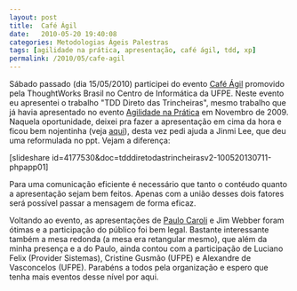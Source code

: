 ```yaml
---
layout: post
title:  Café Ágil
date:   2010-05-20 19:40:08
categories: Metodologias Ágeis Palestras
tags: [agilidade na prática, apresentação, café ágil, tdd, xp]
permalink: /2010/05/cafe-agil
---
```


Sábado passado (dia 15/05/2010) participei do evento [Café Ágil](http://www.thoughtworks.com/cafe-agil-em-recife "") promovido pela ThoughtWorks Brasil no Centro de Informática da UFPE. Neste evento eu apresentei o trabalho "TDD Direto das Trincheiras", mesmo trabalho que já havia apresentado no evento [Agilidade na Prática](http://agilidadenapratica.wordpress.com/ "") em Novembro de 2009. Naquela oportunidade, deixei pra fazer a apresentação em cima da hora e ficou bem nojentinha (veja [aqui](http://borba.blog.br/2010/03/tdd-direto-das-trincheiras/ "")), desta vez pedi ajuda a Jinmi Lee, que deu uma reformulada no ppt. Vejam a diferença:

[slideshare id=4177530&amp;doc=tdddiretodastrincheirasv2-100520130711-phpapp01]

Para uma comunicação eficiente é necessário que tanto o contéudo quanto a apresentação sejam bem feitos. Apenas com a união desses dois fatores será possível passar a mensagem de forma eficaz.

Voltando ao evento, as apresentações de [Paulo Caroli](http://agiletips.blogspot.com/2010/05/cafe-agil-em-recife.html "") e Jim Webber foram ótimas e a participação do público foi bem legal. Bastante interessante também a mesa redonda (a mesa era retangular mesmo), que além da minha presença e a do Paulo, ainda contou com a participação de Luciano Felix (Provider Sistemas), Cristine Gusmão (UFPE) e Alexandre de Vasconcelos (UFPE). Parabéns a todos pela organização e espero que tenha mais eventos desse nível por aqui.